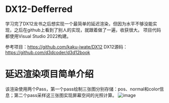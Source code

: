 # DX12-Defferred

学习完了DX12龙书之后想实现一个最简单的延迟渲染，但因为水平不够没能实现，之后在github上看到了别人的实现，就跟着做了一遍，收获很大。
项目代码都使用Visual Studio 2022构建。

参考项目：https://github.com/kaku-iwate/DX12
DX12源码：https://github.com/d3dcoder/d3d12book

# 延迟渲染项目简单介绍
  该渲染使用两个Pass，第一个pass绘制三张图分别存储：pos、normal和color信息；第二个pass采样这三张图实现屏幕空间的光照计算。
![image](https://user-images.githubusercontent.com/55162087/198572971-c27dae86-65f4-4f42-b4d6-a0a7fcff126a.png)
